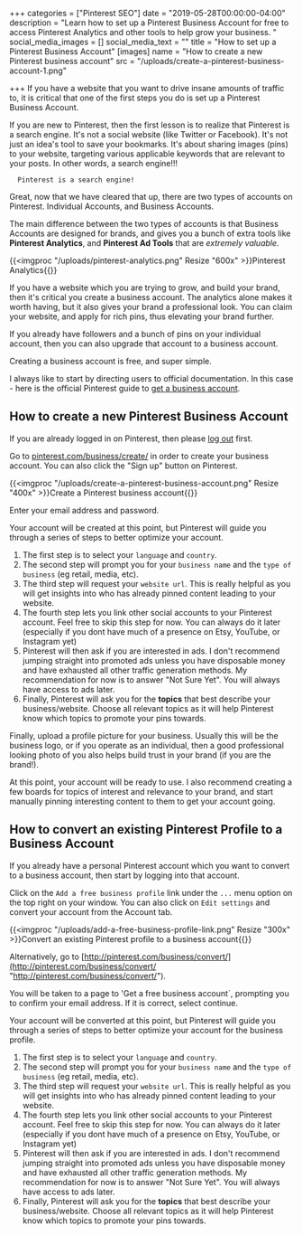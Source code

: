 +++
categories = ["Pinterest SEO"]
date = "2019-05-28T00:00:00-04:00"
description = "Learn how to set up a Pinterest Business Account for free to access Pinterest Analytics and other tools to help grow your business.  "
social_media_images = []
social_media_text = ""
title = "How to set up a Pinterest Business Account"
[images]
name = "How to create a new Pinterest business account"
src = "/uploads/create-a-pinterest-business-account-1.png"

+++
If you have a website that you want to drive insane amounts of traffic to, it is critical that one of the first steps you do is set up a Pinterest Business Account.

If you are new to Pinterest, then the first lesson is to realize that Pinterest is a search engine.  It's not a social website (like Twitter or Facebook).  It's not just an idea's tool to save your bookmarks.  It's about sharing images (pins) to your website, targeting various applicable keywords that are relevant to your posts.  In other words, a search engine!!!

      Pinterest is a search engine!

Great, now that we have cleared that up, there are two types of accounts on Pinterest.  Individual Accounts, and Business Accounts.

The main difference between the two types of accounts is that Business Accounts are designed for brands, and gives you a bunch of extra tools like **Pinterest Analytics**, and **Pinterest Ad Tools** that are _extremely valuable_.

{{<imgproc "/uploads/pinterest-analytics.png" Resize "600x" >}}Pinterest Analytics{{</imgproc>}}

If you have a website which you are trying to grow, and build your brand, then it's critical you create a business account. The analytics alone makes it worth having, but it also gives your brand a professional look.  You can claim your website, and apply for rich pins, thus elevating your brand further.

If you already have followers and a bunch of pins on your individual account, then you can also upgrade that account to a business account.

Creating a business account is free, and super simple.

I always like to start by directing users to official documentation.  In this case - here is the official Pinterest guide to [get a business account](https://help.pinterest.com/en/business/article/get-a-business-account "Get a business account").

## How to create a new Pinterest Business Account

If you are already logged in on Pinterest, then please [log out](https://pinterest.com/logout "Log out of Pinterest") first.

Go to [pinterest.com/business/create/](http://pinterest.com/business/create/) in order to create your business account. You can also click the "Sign up" button on Pinterest.

{{<imgproc "/uploads/create-a-pinterest-business-account.png" Resize "400x" >}}Create a Pinterest business account{{</imgproc>}}

Enter your email address and password.

Your account will be created at this point, but Pinterest will guide you through a series of steps to better optimize your account.

1. The first step is to select your `language` and `country`.
2. The second step will prompt you for your `business name` and the `type of business` (eg retail, media, etc).
3. The third step will request your `website url`.  This is really helpful as you will get insights into who has already pinned content leading to your website.
4. The fourth step lets you link other social accounts to your Pinterest account.  Feel free to skip this step for now.  You can always do it later (especially if you dont have much of a presence on Etsy, YouTube, or Instagram yet)
5. Pinterest will then ask if you are interested in ads.  I don't recommend jumping straight into promoted ads unless you have disposable money and have exhausted all other traffic generation methods.  My recommendation for now is to answer "Not Sure Yet".  You will always have access to ads later.
6. Finally, Pinterest will ask you for the **topics** that best describe your business/website.  Choose all relevant topics as it will help Pinterest know which topics to promote your pins towards.

Finally, upload a profile picture for your business.  Usually this will be the business logo, or if you operate as an individual, then a good professional looking photo of you also helps build trust in your brand (if you are the brand!).

At this point, your account will be ready to use.  I also recommend creating a few boards for topics of interest and relevance to your brand, and start manually pinning interesting content to them to get your account going.

## How to convert an existing Pinterest Profile to a Business Account

If you already have a personal Pinterest account which you want to convert to a business account, then start by logging into that account.

Click on the `Add a free business profile` link under the `...` menu option on the top right on your window.  You can also click on `Edit settings` and convert your account from the Account tab.

{{<imgproc "/uploads/add-a-free-business-profile-link.png" Resize "300x" >}}Convert an existing Pinterest profile to a business account{{</imgproc>}}

Alternatively, go to [http://pinterest.com/business/convert/](http://pinterest.com/business/convert/ "http://pinterest.com/business/convert/").

You will be taken to a page to 'Get a free business account\`, prompting you to confirm your email address.  If it is correct, select continue.

Your account will be converted at this point, but Pinterest will guide you through a series of steps to better optimize your account for the business profile.

1. The first step is to select your `language` and `country`.
2. The second step will prompt you for your `business name` and the `type of business` (eg retail, media, etc).
3. The third step will request your `website url`.  This is really helpful as you will get insights into who has already pinned content leading to your website.
4. The fourth step lets you link other social accounts to your Pinterest account.  Feel free to skip this step for now.  You can always do it later (especially if you dont have much of a presence on Etsy, YouTube, or Instagram yet)
5. Pinterest will then ask if you are interested in ads.  I don't recommend jumping straight into promoted ads unless you have disposable money and have exhausted all other traffic generation methods.  My recommendation for now is to answer "Not Sure Yet".  You will always have access to ads later.
6. Finally, Pinterest will ask you for the **topics** that best describe your business/website.  Choose all relevant topics as it will help Pinterest know which topics to promote your pins towards.